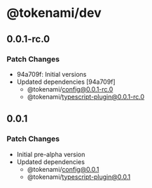 # @tokenami/dev

## 0.0.1-rc.0

### Patch Changes

- 94a709f: Initial versions
- Updated dependencies [94a709f]
  - @tokenami/config@0.0.1-rc.0
  - @tokenami/typescript-plugin@0.0.1-rc.0

## 0.0.1

### Patch Changes

- Initial pre-alpha version
- Updated dependencies
  - @tokenami/config@0.0.1
  - @tokenami/typescript-plugin@0.0.1
